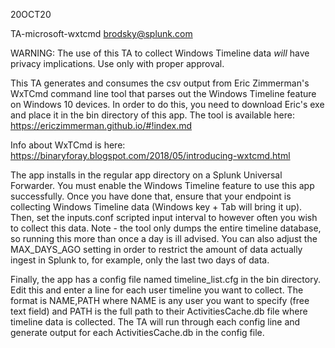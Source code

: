 20OCT20

TA-microsoft-wxtcmd
brodsky@splunk.com

WARNING: The use of this TA to collect Windows Timeline data *will* have privacy implications. Use only with proper approval.

This TA generates and consumes the csv output from Eric Zimmerman's WxTCmd command line tool that parses out the Windows Timeline feature on Windows 10 devices. In order to do this, you need to download Eric's exe and place it in the bin directory of this app. The tool is available here: https://ericzimmerman.github.io/#!index.md

Info about WxTCmd is here: https://binaryforay.blogspot.com/2018/05/introducing-wxtcmd.html

The app installs in the regular app directory on a Splunk Universal Forwarder. You must enable the Windows Timeline feature to use this app successfully. Once you have done that, ensure that your endpoint is collecting Windows Timeline data (Windows key + Tab will bring it up). Then, set the inputs.conf scripted input interval to however often you wish to collect this data. Note - the tool only dumps the entire timeline database, so running this more than once a day is ill advised. You can also adjust the MAX_DAYS_AGO setting in order to restrict the amount of data actually ingest in Splunk to, for example, only the last two days of data.

Finally, the app has a config file named timeline_list.cfg in the bin directory. Edit this and enter a line for each user timeline you want to collect. The format is NAME,PATH where NAME is any user you want to specify (free text field) and PATH is the full path to their ActivitiesCache.db file where timeline data is collected. The TA will run through each config line and generate output for each ActivitiesCache.db in the config file.
